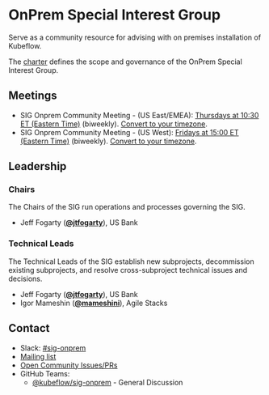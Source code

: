 <!---
This is an autogenerated file!

Please do not edit this file directly, but instead make changes to the
sigs.yaml file in the project root.

To understand how this file is generated, see https://github.com/kubeflow/community/blob/master/generator/README.md
--->
# OnPrem Special Interest Group

Serve as a community resource for advising with on premises installation of Kubeflow.

The [charter](charter.md) defines the scope and governance of the OnPrem Special Interest Group.

## Meetings
* SIG Onprem Community Meeting - (US East/EMEA): [Thursdays at 10:30 ET (Eastern Time)](https://us02web.zoom.us/j/87159010361?pwd=c09wTXk2dmJPNmpkTDFTb0o0cnY2Zz09) (biweekly). [Convert to your timezone](http://www.thetimezoneconverter.com/?t=10:30&tz=ET%20%28Eastern%20Time%29).
* SIG Onprem Community Meeting - (US West): [Fridays at 15:00 ET (Eastern Time)](https://us02web.zoom.us/j/87159010361?pwd=c09wTXk2dmJPNmpkTDFTb0o0cnY2Zz09) (biweekly). [Convert to your timezone](http://www.thetimezoneconverter.com/?t=15:00&tz=ET%20%28Eastern%20Time%29).

## Leadership

### Chairs
The Chairs of the SIG run operations and processes governing the SIG.

* Jeff Fogarty (**[@jtfogarty](https://github.com/jtfogarty)**), US Bank

### Technical Leads
The Technical Leads of the SIG establish new subprojects, decommission existing
subprojects, and resolve cross-subproject technical issues and decisions.

* Jeff Fogarty (**[@jtfogarty](https://github.com/jtfogarty)**), US Bank
* Igor Mameshin (**[@mameshini](https://github.com/mameshini)**), Agile Stacks

## Contact
- Slack: [#sig-onprem](https://kubeflow.slack.com/messages/sig-onprem)
- [Mailing list](https://groups.google.com/forum/#!forum/kubeflow-discuss)
- [Open Community Issues/PRs](https://github.com/kubeflow/community/labels/sig%2Farea/sig-onprem)
- GitHub Teams:
    - [@kubeflow/sig-onprem](https://github.com/orgs/kubeflow/teams/sig-onprem) - General Discussion

[subproject-definition]: https://github.com/kubeflow/community/blob/master/governance.md#subprojects
<!-- BEGIN CUSTOM CONTENT -->

<!-- END CUSTOM CONTENT -->
